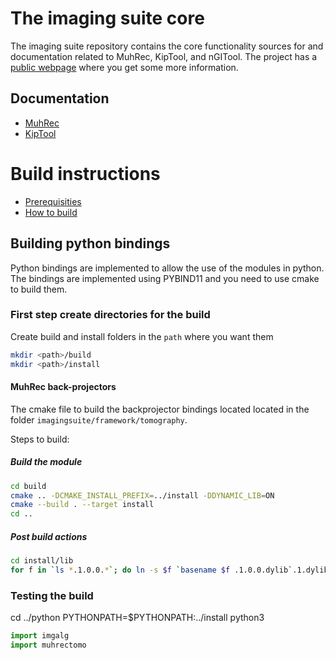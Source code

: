 # The imaging suite core
The imaging suite repository contains the core functionality sources for and documentation related to MuhRec, KipTool, and nGITool.
The project has a [public webpage](https://neutronimaging.github.io/) where you get some more information.

## Documentation
- [MuhRec](https://github.com/neutronimaging/imagingsuite/wiki/User-manual-MuhRec)
- [KipTool](https://github.com/neutronimaging/imagingsuite/wiki/User-manual-KipTool)

# Build instructions
- [Prerequisities](https://github.com/neutronimaging/imagingsuite/wiki/Prerequisites-for-building)
- [How to build](https://github.com/neutronimaging/imagingsuite/wiki/Build-instructions)

## Building python bindings
Python bindings are implemented to allow the use of the modules in python. The bindings are implemented using PYBIND11 and you need to use cmake to build them.

### First step create directories for the build
Create build and install folders in the ```path``` where you want them
```bash 
mkdir <path>/build
mkdir <path>/install
```

#### MuhRec back-projectors
The cmake file to build the backprojector bindings located located in the folder ````imagingsuite/framework/tomography````.

Steps to build:


##### Build the module
```bash
cd build
cmake .. -DCMAKE_INSTALL_PREFIX=../install -DDYNAMIC_LIB=ON
cmake --build . --target install
cd ..
```

##### Post build actions
```bash 
cd install/lib
for f in `ls *.1.0.0.*`; do ln -s $f `basename $f .1.0.0.dylib`.1.dylib; done

```
### Testing the build
cd ../python
PYTHONPATH=$PYTHONPATH:../install python3

```python
import imgalg
import muhrectomo
```




